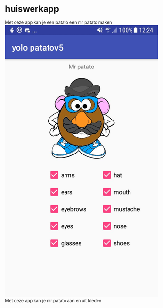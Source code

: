 # huiswerkapp
Met deze app kan je een patato een mr patato maken
![alt text](https://github.com/maaker48/mrpatato/blob/master/doc/Mrpatato.jpeg)
Met deze app kan je mr patato aan en uit kleden
